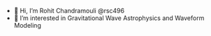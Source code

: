- 👋 Hi, I’m Rohit Chandramouli @rsc496
- 👀 I’m interested in Gravitational Wave Astrophysics and Waveform Modeling

<!---
rsc496/rsc496 is a ✨ special ✨ repository because its `README.md` (this file) appears on your GitHub profile.
You can click the Preview link to take a look at your changes.
--->
